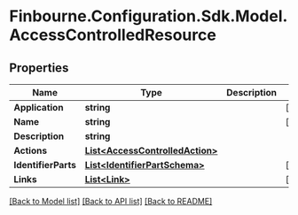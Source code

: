 # Finbourne.Configuration.Sdk.Model.AccessControlledResource

## Properties

Name | Type | Description | Notes
------------ | ------------- | ------------- | -------------
**Application** | **string** |  | [optional] 
**Name** | **string** |  | [optional] 
**Description** | **string** |  | 
**Actions** | [**List&lt;AccessControlledAction&gt;**](AccessControlledAction.md) |  | 
**IdentifierParts** | [**List&lt;IdentifierPartSchema&gt;**](IdentifierPartSchema.md) |  | [optional] 
**Links** | [**List&lt;Link&gt;**](Link.md) |  | [optional] 

[[Back to Model list]](../README.md#documentation-for-models) [[Back to API list]](../README.md#documentation-for-api-endpoints) [[Back to README]](../README.md)

